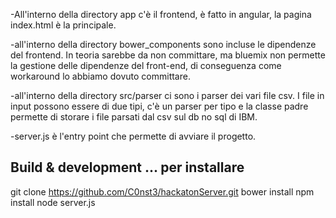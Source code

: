 
-All'interno della directory app c'è il frontend, è fatto in angular, la pagina index.html è la principale.

-all'interno della directory bower_components sono incluse le dipendenze del frontend. In teoria sarebbe da non committare, ma bluemix non permette la gestione delle dipendenze del front-end, di conseguenza come workaround lo abbiamo dovuto committare.

-all'interno della directory src/parser ci sono i parser dei vari file csv. I file in input possono essere di due tipi, c'è un parser per tipo e la classe padre permette di storare i file parsati dal csv sul db no sql di IBM.

-server.js è l'entry point che permette di avviare il progetto.

## Build & development ... per installare
git clone https://github.com/C0nst3/hackatonServer.git
bower install
npm install
node server.js
